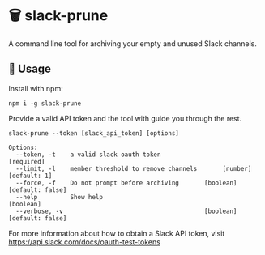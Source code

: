 # 🗑 slack-prune

A command line tool for archiving your empty and unused Slack channels.

## 🚀 Usage

Install with npm:

```
npm i -g slack-prune
```

Provide a valid API token and the tool with guide you through the rest.

```
slack-prune --token [slack_api_token] [options]

Options:
  --token, -t    a valid slack oauth token                            [required]
  --limit, -l    member threshold to remove channels       [number] [default: 1]
  --force, -f    Do not prompt before archiving       [boolean] [default: false]
  --help         Show help                                             [boolean]
  --verbose, -v                                       [boolean] [default: false]

```

For more information about how to obtain a Slack API token, visit
https://api.slack.com/docs/oauth-test-tokens
